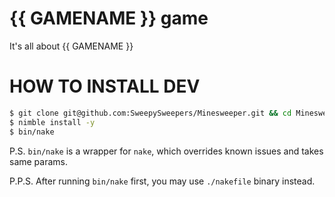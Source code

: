 {{ GAMENAME }} game
================

It's all about {{ GAMENAME }}

HOW TO INSTALL DEV
==================

```sh
$ git clone git@github.com:SweepySweepers/Minesweeper.git && cd Minesweeper
$ nimble install -y
$ bin/nake
```

P.S. `bin/nake` is a wrapper for `nake`, which overrides known issues and takes
same params.

P.P.S. After running `bin/nake` first, you may use `./nakefile` binary instead.
